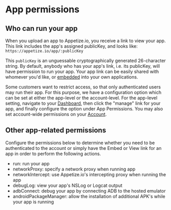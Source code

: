 # App permissions

## Who can run your app

When you upload an app to Appetize.io, you receive a link to view your app. This link includes the app's assigned publicKey, and looks like: `https://appetize.io/app/:publicKey`

This `publicKey` is an unguessable cryptographically generated 26-character string. By default, anybody who has your app's link, i.e. its publicKey, will have permission to run your app. Your app link can be easily shared with whomever you'd like, or [embedded](embed-your-app.md) into your own applications. 

Some customers want to restrict access, so that only authenticated users may run their app. For this purpose, we have a configuration option which can be set at either the app-level or the account-level. For the app-level setting, navigate to your [Dashboard](https://appetize.io/dashboard), then click the "manage" link for your app, and finally configure the option under App Permissions. You may also set account-wide permissions on your [Account](https://appetize.io/account). 

## Other app-related permissions

Configure the permissions below to determine whether you need to be authenticated to the account or simply have the Embed or View link for an app in order to perform the following actions. 

* run: run your app 
* networkProxy: specify a network proxy when running app
* networkIntercept: use Appetize.io's intercepting proxy when running the app
* debugLog: view your app's NSLog or Logcat output 
* adbConnect: debug your app by connecting ADB to the hosted emulator 
* androidPackageManager: allow the installation of additional APK's while your app is running





